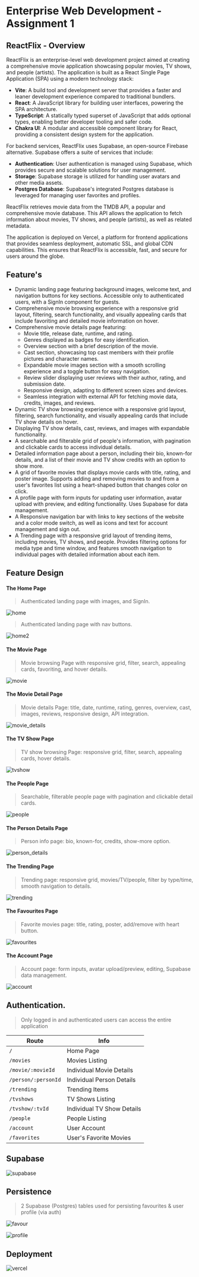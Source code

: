 # Enterprise Web Development - Assignment 1

## ReactFlix - Overview

ReactFlix is an enterprise-level web development project aimed at creating a comprehensive movie application showcasing popular movies, TV shows, and people (artists). The application is built as a React Single Page Application (SPA) using a modern technology stack:

- **Vite**: A build tool and development server that provides a faster and leaner development experience compared to traditional bundlers.
- **React**: A JavaScript library for building user interfaces, powering the SPA architecture.
- **TypeScript**: A statically typed superset of JavaScript that adds optional types, enabling better developer tooling and safer code.
- **Chakra UI**: A modular and accessible component library for React, providing a consistent design system for the application.

For backend services, ReactFlix uses Supabase, an open-source Firebase alternative. Supabase offers a suite of services that include:

- **Authentication**: User authentication is managed using Supabase, which provides secure and scalable solutions for user management.
- **Storage**: Supabase storage is utilized for handling user avatars and other media assets.
- **Postgres Database**: Supabase's integrated Postgres database is leveraged for managing user favorites and profiles.

ReactFlix retrieves movie data from the TMDB API, a popular and comprehensive movie database. This API allows the application to fetch information about movies, TV shows, and people (artists), as well as related metadata.

The application is deployed on Vercel, a platform for frontend applications that provides seamless deployment, automatic SSL, and global CDN capabilities. This ensures that ReactFlix is accessible, fast, and secure for users around the globe.

## Feature's

- Dynamic landing page featuring background images, welcome text, and navigation buttons for key sections. Accessible only to authenticated users, with a SignIn component for guests.
- Comprehensive movie browsing experience with a responsive grid layout, filtering, search functionality, and visually appealing cards that include favoriting and detailed movie information on hover.
- Comprehensive movie details page featuring:
  - Movie title, release date, runtime, and rating.
  - Genres displayed as badges for easy identification.
  - Overview section with a brief description of the movie.
  - Cast section, showcasing top cast members with their profile pictures and character names.
  - Expandable movie images section with a smooth scrolling experience and a toggle button for easy navigation.
  - Review slider displaying user reviews with their author, rating, and submission date.
  - Responsive design, adapting to different screen sizes and devices.
  - Seamless integration with external API for fetching movie data, credits, images, and reviews.
- Dynamic TV show browsing experience with a responsive grid layout, filtering, search functionality, and visually appealing cards that include TV show details on hover.
- Displaying TV show details, cast, reviews, and images with expandable functionality.
- A searchable and filterable grid of people's information, with pagination and clickable cards to access individual details.
- Detailed information page about a person, including their bio, known-for details, and a list of their movie and TV show credits with an option to show more.
- A grid of favorite movies that displays movie cards with title, rating, and poster image. Supports adding and removing movies to and from a user's favorites list using a heart-shaped button that changes color on click.
- A profile page with form inputs for updating user information, avatar upload with preview, and editing functionality. Uses Supabase for data management.
- A Responsive navigation bar with links to key sections of the website and a color mode switch, as well as icons and text for account management and sign out.
- A Trending page with a responsive grid layout of trending items, including movies, TV shows, and people. Provides filtering options for media type and time window, and features smooth navigation to individual pages with detailed information about each item.

## Feature Design

#### The Home Page
> Authenticated landing page with images, and SignIn.

![home](https://user-images.githubusercontent.com/24919671/231855873-545a14ea-dea1-48db-b86f-8f89cacbc4b7.png)

> Authenticated landing page with nav buttons.

![home2](https://user-images.githubusercontent.com/24919671/231855886-a5203fc5-54a8-43b1-9557-14a5f291544b.png)

#### The Movie Page
> Movie browsing Page with responsive grid, filter, search, appealing cards, favoriting, and hover details.

![movie](https://user-images.githubusercontent.com/24919671/231855894-fd49c093-3f3b-48ad-a48f-5a6071c02c72.png)

#### The Movie Detail Page
> Movie details Page: title, date, runtime, rating, genres, overview, cast, images, reviews, responsive design, API integration.

![movie_details](https://user-images.githubusercontent.com/24919671/231855903-97097d68-47f2-4166-be8f-001f2f565857.png)

#### The TV Show Page
> TV show browsing Page: responsive grid, filter, search, appealing cards, hover details.

![tvshow](https://user-images.githubusercontent.com/24919671/231855915-21efb2ff-9301-4e99-bde0-e1dae8c3ba52.png)

#### The People Page
> Searchable, filterable people page with pagination and clickable detail cards.

![people](https://user-images.githubusercontent.com/24919671/231855923-198efb68-89da-45b0-b17d-b04dda5eab60.png)

#### The Person Details Page
> Person info page: bio, known-for, credits, show-more option.

![person_details](https://user-images.githubusercontent.com/24919671/231855934-c7e20e5b-4b3a-4f76-b4a5-4f5312e3e3cc.png)

#### The Trending Page
> Trending page: responsive grid, movies/TV/people, filter by type/time, smooth navigation to details.

![trending](https://user-images.githubusercontent.com/24919671/231855940-0c73de59-6f6f-40c4-b771-a32b90cf3cbe.png)

#### The Favourites Page
> Favorite movies page: title, rating, poster, add/remove with heart button.

![favourites](https://user-images.githubusercontent.com/24919671/231855947-9ce44da0-9fda-449b-aacb-a81c309c7844.png)

#### The Account Page
> Account page: form inputs, avatar upload/preview, editing, Supabase data management.

![account](https://user-images.githubusercontent.com/24919671/231855959-a542a0b1-51d8-4877-b0b3-978c3d1445e4.png)

## Authentication.
> Only logged in and authenticated users can access the entire application

| Route             | Info                        |
|-------------------|-----------------------------|
| `/`               | Home Page                   |
| `/movies`         | Movies Listing              |
| `/movie/:movieId` | Individual Movie Details    |
| `/person/:personId` | Individual Person Details |
| `/trending`       | Trending Items              |
| `/tvshows`        | TV Shows Listing            |
| `/tvshow/:tvId`   | Individual TV Show Details  |
| `/people`         | People Listing              |
| `/account`        | User Account                |
| `/favorites`      | User's Favorite Movies      |

## Supabase

![supabase](https://user-images.githubusercontent.com/24919671/231857338-f2f833f8-e1f0-48f5-aa9e-0ac1c2c4fa7b.png)

## Persistence
> 2 Supabase (Postgres) tables used for persisting favourites & user profile (via auth)

![favour](https://user-images.githubusercontent.com/24919671/231857335-1cffe35c-d128-4df0-a395-0a258fe6630b.png)

![profile](https://user-images.githubusercontent.com/24919671/231857333-09581488-91d5-4362-aaa8-34f80b74bc18.png)

## Deployment

![vercel](https://user-images.githubusercontent.com/24919671/231857332-50a17789-1181-40c3-a408-1027250385a8.png)
